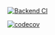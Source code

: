 [![Backend CI](https://github.com/Marclosk/adoptable-platform-repo/actions/workflows/ci.yml/badge.svg?branch=main&event=push&job=backend)](https://github.com/Marclosk/adoptable-platform-repo/actions/workflows/ci.yml?query=branch%3Amain)

[![codecov](https://codecov.io/gh/Marclosk/adoptable-platform-repo/graph/badge.svg?token=C7BFL33079)](https://codecov.io/gh/Marclosk/adoptable-platform-repo)
